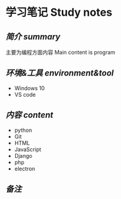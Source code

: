 # 学习笔记 Study notes

## *简介 summary*

主要为编程方面内容 Main content is program

## *环境&工具 environment&tool*

- Windows 10
- VS code

## *内容 content*

- python
- Git
- HTML
- JavaScript
- Django
- php
- electron

## *备注*